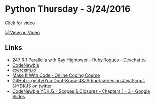 # Python Thursday - 3/24/2016
Click for video

[![View on Video](http://img.youtube.com/vi/5uHESYeONP8/0.jpg)](http://www.youtube.com/watch?v=5uHESYeONP8)

## Links
* [247 RR Parallella with Ray Hightower - Ruby Rogues - Devchat.tv](https://devchat.tv/ruby-rogues/247-rr-parallella-with-ray-hightower)
* [CodeNewbie](http://www.codenewbie.org/blogs/sphero-dance-party)
* [exercism.io](http://exercism.io/)
* [Make It With Code - Online Coding Course](https://www.makeitwithcode.com/)
* [GitHub - getify/You-Dont-Know-JS: A book series on JavaScript. @YDKJS on twitter.](https://github.com/getify/You-Dont-Know-JS)
* [CodeNewbie YDKJS - Scopes & Closures - Chapters 1 - 3 - Google Slides](https://docs.google.com/presentation/d/14uKbvkuuXlUb3AO7cqhPSJ-UhmtQ80KCcp3_1_ASK7Y/edit?usp=sharing)
